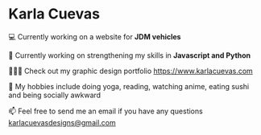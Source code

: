 # Karla Cuevas

💻  Currently working on a website for <strong>JDM vehicles</strong> 

🌻  Currently working on strengthening my skills in <strong> Javascript and Python </strong>

👩🏻‍💻  Check out my graphic design portfolio https://www.karlacuevas.com

🎯  My hobbies include doing yoga, reading, watching anime, eating sushi and being socially awkward

📫  Feel free to send me an email if you have any questions karlacuevasdesigns@gmail.com
